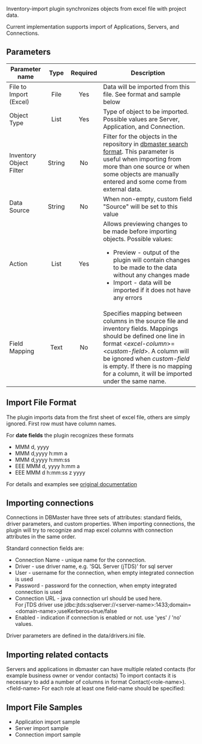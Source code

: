 Inventory-import plugin synchronizes objects from excel file with project data.

Current implementation supports import of Applications, Servers, and Connections.

## Parameters

| Parameter name         | Type   | Required | Description                                |
|------------------------|:------:|:--------:|--------------------------------------------|
| File to Import (Excel) | File   | Yes      | Data will be imported from this file. See format and sample below
| Object Type            | List   | Yes      | Type of object to be imported. Possible values are Server, Application, and Connection. |
| Inventory Object Filter| String | No       | Filter for the objects in the repository in [dbmaster search format](https://www.dbmaster.io/documentation/quick-search). This parameter is useful when importing from more than one source or when some objects are manually entered and some come from external data. |
| Data Source            | String | No       | When non-empty, custom field "Source" will be set to this value|
| Action                 | List   | Yes      | Allows previewing changes to be made before importing objects.  Possible values: <ul><li>Preview - output of the plugin will contain changes to be made to the data without any changes made</li><li>Import - data will be imported if it does not have any errors</li></ul>
| Field Mapping          | Text   | No       | Specifies mapping between columns in the source file and inventory fields. Mappings should be defined one line in format &lt;_excel-column_&gt;=&lt;_custom-field_&gt;. A column will be ignored when _custom-field_ is empty. If there is no mapping for a column, it will be imported under the same name. |

## Import File Format

The plugin imports data from the first sheet of excel file, others are simply ignored.
First row must have column names. 

For **date fields** the plugin recognizes these formats 

* MMM d, yyyy
* MMM d,yyyy h:mm a
* MMM d,yyyy h:mm:ss
* EEE MMM d, yyyy h:mm a
* EEE MMM d h:mm:ss z yyyy
 
For details and examples see [original documentation](http://docs.oracle.com/javase/7/docs/api/java/text/SimpleDateFormat.html)

## Importing connections

Connections in DBMaster have three sets of attributes: standard fields, driver parameters, and custom properties.
When importing connections, the plugin will try to recognize and map excel columns with connection attributes in the same order.

Standard connection fields are: 

* Connection Name	- unique name for the connection. 
* Driver - use driver name, e.g. 'SQL Server (jTDS)' for sql server
* User	  - username for the connection, when empty integrated connection is used
* Password - password for the connection, when empty integrated connection is used
* Connection URL - java connection url should be used here. <br/> For jTDS driver use jdbc:jtds:sqlserver://&lt;server-name&gt;:1433;domain=&lt;domain-name&gt;;useKerberos=true/false
* Enabled - indication if connection is enabled or not. use 'yes' / 'no' values.

Driver parameters are defined in the data/drivers.ini file. 

## Importing related contacts

Servers and applications in dbmaster can have multiple related contacts (for example business owner or vendor contacts)
To import contacts it is necessary to add a number of columns in format Contact(&lt;role-name&gt;).&lt;field-name&gt;
For each role at least one field-name should be specified: 

## Import File Samples

* Application import sample
* Server import sample
* Connection import sample
